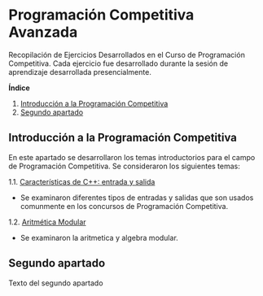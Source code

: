 # Programación Competitiva Avanzada

Recopilación de Ejercicios Desarrollados en el Curso de Programación Competitiva. Cada ejercicio fue desarrollado durante la sesión de aprendizaje desarrollada presencialmente.

**Índice**

1. [Introducción a la Programación Competitiva](#session1)
2. [Segundo apartado](#id2)

## Introducción a la Programación Competitiva<a name="session1"></a>

En este apartado se desarrollaron los temas introductorios para el campo de Programación Competitiva. Se consideraron los siguientes temas:

1.1. [Características de C++: entrada y salida](Intro_Programacion_Competitiva/Ch01_IOTypes/)

- Se examinaron diferentes tipos de entradas y salidas que son usados comunmente en los concursos de Programación Competitiva.

1.2. [Aritmética Modular](Intro_Programacion_Competitiva/Ch02_ModularArithmetic/)

- Se examinaron la aritmetica y algebra modular.

## Segundo apartado<a name="id2"></a>

Texto del segundo apartado
